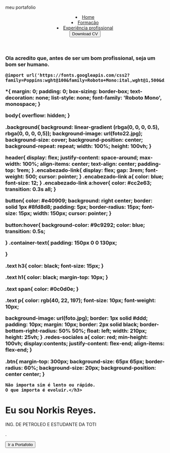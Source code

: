 meu portafolio 

<!DOCTYPE html>
<html lang="es">
<head>
<meta charset="UTF-8">
<meta http-equiv="X-UA-Compatible" content="IE=edge">
<meta name="viewport" content="width=device-width, initial-scale=1.0">
<link rel="stylesheet" href="https://cdnjs.cloudflare.com/ajax/libs/font-awesome/6.1.0/css/all.min.css">
<link rel="stylesheet" href="style.css">
<title>MY PORTAFOLIO</title>
</head>
<body>

<div class="background">
<header>

<div class="encabezado-link">
<li><a href="#">Home</a></li>
<li><a href="#">Formacão</a></li>
<li><a href="#">Experiência profissional</a></li>
<button>Download CV</button>
</div><!--insertar encabezado-->
<div class="redes-sociales">
<a href="#"><i class="fa-brands fa-facebook"></i></a>
<a href="#"><i class="fa-brands fa-instagram"></i></a>
<a href="#"><i class="fa-brands fa-youtube"></i></a>
<a href="#"><i class="fa-brands fa-twitter"></i></a>
</div><!--redes sociales-->

</header>

<div class="container-text">
<div class="text">
<h3> Ola acredito que, antes de ser um bom profissional, seja um bom ser humano.
    
    
    @import url('https://fonts.googleapis.com/css2?family=Poppins:wght@100&family=Roboto+Mono:ital,wght@1,500&display=swap');
*{
margin: 0;
padding: 0;
box-sizing: border-box;
text-decoration: none;
list-style: none;
font-family: 'Roboto Mono', monospace;
}

body{
overflow: hidden;
}

.background{
background: linear-gradient (rbga(0, 0, 0, 0.5), rbga(0, 0, 0, 0,5));
background-image: url(foto22.jpg);
background-size: cover;
background-position: center;
background-repeat: repeat;
width: 100%;
height: 100vh;
}

header{
display: flex;
justify-content: space-around;
max-width: 100%;
align-items: center;
text-align: center;
padding-top: 1rem;
}
.encabezado-link{
display: flex;
gap: 3rem;
font-weight: 500;
cursor: pointer;
}
.encabezado-link a{
color: blue;
font-size: 12;
}
.encabezado-link a:hover{
color: #cc2e63;
transition: 0.3s all;
}

button{
color: #e40909;
background: right center;
border: solid 1px #8fd8d8;
padding: 5px;
border-radius: 15px;
font-size: 15px;
width: 150px;
cursor: pointer;
}

button:hover{
background-color: #9c9292;
color: blue;
transition: 0.5s;

}
.container-text{
padding: 150px 0 0 130px;

}

.text h3{
color: black;
font-size: 15px;
}

.text h1{
color: black;
margin-top: 10px;
}

.text span{
color: #0c0d0e;
}

.text p{
color: rgb(40, 22, 197);
font-size: 10px;
font-weight: 10px;

background-image: url(foto.jpg);
border: 1px solid #ddd;
padding: 10px; 
margin: 10px; 
border: 2px solid black; 
border-bottom-right-radius: 50% 50%;
float: left; 
width: 210px; 
height: 25vh;
}
.redes-sociales a{
color: red;
min-height: 100vh;
display:contents;
justify-content: flex-end;
align-items: flex-end;
}

.btn{
margin-top: 300px;
background-size: 65px 65px;
border-radius: 60%;
background-size: 20px;
background-position: center center;
}


    
    Não importa sim é lento ou rápido.
    O que importa é evoluir.</h3>

<h1>Eu sou<span> Norkis Reyes.</span></h1>


<p> ING. DE PETROLEO  E   ESTUDANTE  DA TOTI </p>.

</div><!--text-->


<button class="btn">Ir a Portafolio</button><br>
</div><!--container text-->


</div><!-- vamos a trabalhar a parte de background-->
</body>
</html>
